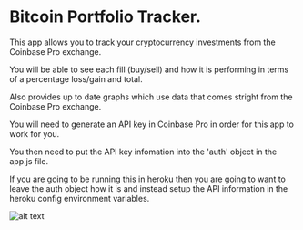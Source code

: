 # Bitcoin Portfolio Tracker.

This app allows you to track your cryptocurrency investments from the Coinbase Pro exchange.

You will be able to see each fill (buy/sell) and how it is performing in terms of a percentage loss/gain and total.

Also provides up to date graphs which use data that comes stright from the Coinbase Pro exchange.

You will need to generate an API key in Coinbase Pro in order for this app to work for you.

You then need to put the API key infomation into the 'auth' object in the app.js file.

If you are going to be running this in heroku then you are going to want to leave the auth object how it is and instead 
setup the API information in the heroku config environment variables.

![alt text](https://i.imgur.com/x5OxTN7.png)



